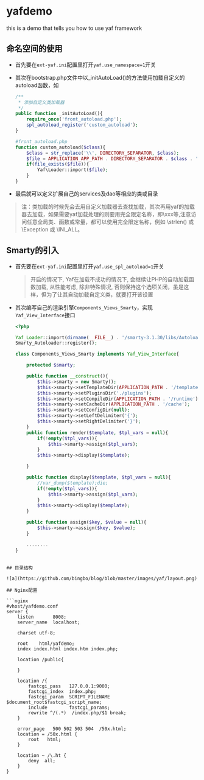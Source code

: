 # yafdemo

this is a demo that tells you how to use yaf framework

## 命名空间的使用


* 首先要在`ext-yaf.ini`配置里打开`yaf.use_namespace=1`开关

* 其次在bootstrap.php文件中以_initAutoLoad()的方法使用加载自定义的autoload函数，如

    ```php
    /**
     * 添加自定义类加载器
     */
    public function _initAutoLoad(){
        require_once('front_autoload.php');
        spl_autoload_register('custom_autoload');
    }

    #front_autoload.php
    function custom_autoload($class){
        $class = str_replace('\\', DIRECTORY_SEPARATOR, $class);
        $file = APPLICATION_APP_PATH . DIRECTORY_SEPARATOR . $class . '.php';
        if(file_exists($file)){
            Yaf\Loader::import($file);
        }
    }
    ```

* 最后就可以定义扩展自己的services及dao等相应的类或目录

> 注：类加载的时候先会去用自定义加载器去查找加载，其次再用yaf的加载器去加载，如果需要yaf加载处理的则要用完全限定名称，即\xxx等,注意访问任意全局类、函数或常量，都可以使用完全限定名称，例如 \strlen() 或 \Exception 或 \INI_ALL。

## Smarty的引入

* 首先要在`ext-yaf.ini`配置里打开`yaf.use_spl_autoload=1`开关

    > 开启的情况下, Yaf在加载不成功的情况下, 会继续让PHP的自动加载函数加载, 从性能考虑, 除非特殊情况, 否则保持这个选项关闭，虽是这样，但为了让其自动加载自定义类，就要打开该设置

* 其次编写自己的渲染引擎`Components_Views_Smarty`，实现`Yaf_View_Interface`接口

    ```php
    <?php

    Yaf_Loader::import(dirname(__FILE__) . '/smarty-3.1.30/libs/Autoloader.php');
    Smarty_Autoloader::register();

    class Components_Views_Smarty implements Yaf_View_Interface{

        protected $smarty;

        public function __construct(){
            $this->smarty = new Smarty();
            $this->smarty->setTemplateDir(APPLICATION_PATH . '/templates/');
            $this->smarty->setPluginsDir('./plugins');
            $this->smarty->setCompileDir(APPLICATION_PATH . '/runtime');
            $this->smarty->setCacheDir(APPLICATION_PATH . '/cache');
            $this->smarty->setConfigDir(null);
            $this->smarty->setLeftDelimiter('{');
            $this->smarty->setRightDelimiter('}');
        }
        public function render($template, $tpl_vars = null){
            if(!empty($tpl_vars)){
                $this->smarty->assign($tpl_vars);
            }
            $this->smarty->display($template);

        }

        public function display($template, $tpl_vars = null){
            //var_dump($template);die;
            if(!empty($tpl_vars)){
                $this->smarty->assign($tpl_vars);
            }
            $this->smarty->display($template);
        }

        public function assign($key, $value = null){
            $this->smarty->assign($key, $value);
        }

        ........
    }
```

## 目录结构

![a](https://github.com/bingbo/blog/blob/master/images/yaf/layout.png)

## Nginx配置

```nginx
#vhost/yafdemo.conf
server {
    listen       8008;
    server_name  localhost;

    charset utf-8;

    root    html/yafdemo;
    index index.html index.htm index.php;

    location /public{
    
    }
    
    location /{
        fastcgi_pass   127.0.0.1:9000;
        fastcgi_index  index.php;
        fastcgi_param  SCRIPT_FILENAME  $document_root$fastcgi_script_name;
        include        fastcgi_params;
        rewrite ^/(.*)  /index.php/$1 break;
    }

    error_page   500 502 503 504  /50x.html;
    location = /50x.html {
        root   html;
    }

    location ~ /\.ht {
        deny  all;
    }
}
```
